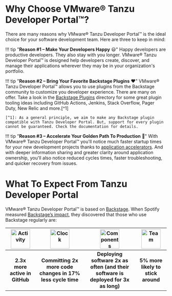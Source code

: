 # Why Choose VMware® Tanzu Developer Portal™?

There are many reasons why VMware® Tanzu Developer Portal™ is the ideal choice for your software development team. Here are three to keep in mind:

!!! tip "**Reason \#1 – Make Your Developers Happy** :smiley:"
    Happy developers are productive developers. They also stay with you longer. VMware® Tanzu Developer Portal™ is designed help developers create, discover, and manage their applications wherever they may be in your organization's portfolio.

!!! tip "**Reason \#2 – Bring Your Favorite Backstage Plugins** :heart:"
    VMware® Tanzu Developer Portal™ allows you to use plugins from the Backstage community to customize you developer experience. There are many on offer. Take a look in the [Backstage Plugins](https://github.com/backstage/backstage/tree/master/plugins) directory for some great plugin tooling ideas including GitHub Actions, Jenkins, Stack Overflow, Pager Duty, New Relic and more.[^1] 

    [^1]: As a general principle, we aim to make any Backstage plugin compatible with Tanzu Developer Portal. But, support for every plugin cannot be guaranteed. Check the documentation for details.

!!! tip "**Reason \#3 – Accelerate Your Golden Path To Production** :rocket:"
    With VMware® Tanzu Developer Portal™ you'll notice much faster startup times for your new development projects thanks to [application accelerators](get-started.md). And with deeper information sharing and greater clarity around application ownership, you'll also notice reduced cycles times, faster troubleshooting, and quicker recovery from issues.

# What To Expect From Tanzu Developer Portal

VMware® Tanzu Developer Portal™ is based on [Backstage](https://backstage.io "Backstage"). When Spotify measured [Backstage’s impact](https://backstage.spotify.com/blog/how-spotify-measures-backstage-roi/ "Backstage's impact"), they discovered that those who use Backstage regularly are:

| <img src="images/activity.png" alt="Activity" width="60"/> |  <img src="images/clock.png" alt="Clock" width="60"/>  |          <img src="images/cogcycle.png" alt="Components" width="60"/>          | <img src="images/team.png" alt="Team" width="60"/> |
|:----------------------------------------------------------:|:------------------------------------------------------:|:------------------------------------------------------------------------------:|:--------------------------------------------------:|
|                 **2.3x more active in GitHub**                 | **Committing 2x more code changes in 17% less cycle time** | **Deploying software 2x as often (and their software is deployed for 3x as long)** |           **5% more likely to stick around**           |


